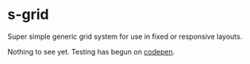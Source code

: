 s-grid
======

Super simple generic grid system for use in fixed or responsive layouts.

Nothing to see yet. Testing has begun on [codepen](http://codepen.io/szpakoli/pen/FjqIf).
